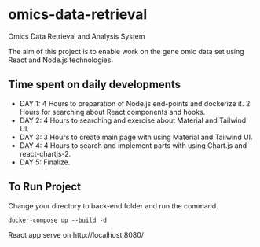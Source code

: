 # omics-data-retrieval
Omics Data Retrieval and Analysis System

The aim of this project is to enable work on the gene omic data set using React and Node.js technologies.

## Time spent on daily developments
* DAY 1: 4 Hours to preparation of Node.js end-points and dockerize it. 2 Hours for searching about React components and hooks.
* DAY 2: 4 Hours to searching and exercise about Material  and Tailwind UI.
* DAY 3: 3 Hours to create main page with using Material and Tailwind UI.
* DAY 4: 4 Hours to search and implement parts with using Chart.js and react-chartjs-2.
* DAY 5: Finalize.

## To Run Project
Change your directory to back-end folder and run the command.
```
docker-compose up --build -d
```
React app serve on http://localhost:8080/
